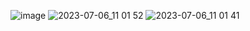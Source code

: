 ![image](https://github.com/EpicPuppy613/maps/assets/61771471/4f80d154-7d71-43b9-9fa4-7a422f3a3248)
![2023-07-06_11 01 52](https://github.com/EpicPuppy613/maps/assets/61771471/6e02de2c-7bc2-49a0-96a6-bfb198f7479a)
![2023-07-06_11 01 41](https://github.com/EpicPuppy613/maps/assets/61771471/1b6d6e19-9350-4d9f-b79a-c3f1fbdfa745)
